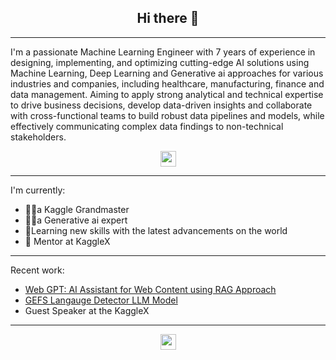 <h2 align="center">Hi there 👋</h2>

---
I'm a passionate Machine Learning Engineer with 7 years of experience in designing, implementing,
and optimizing cutting-edge AI solutions using Machine Learning, Deep Learning and Generative ai
approaches for various industries and companies, including healthcare, manufacturing, finance
and data management. Aiming to apply strong analytical and technical expertise to drive
business decisions, develop data-driven insights and collaborate with cross-functional teams
to build robust data pipelines and models, while effectively communicating complex data
findings to non-technical stakeholders.

<p align=center>
<a href="https://www.kaggle.com/muhammadimran112233"><img height="25" src="https://img.shields.io/badge/Kaggle-profile-%2320beff"></a>
</p>

---
I'm currently:
- 👩‍💻a Kaggle Grandmaster
- 👩‍💻a Generative ai expert
- 🌱Learning new skills with the latest advancements on the world 
- 👯 Mentor at KaggleX
---

Recent work:
- <a href="https://github.com/Imran-ml/WebGPT-Your-AI-Assistant-for-Web-Content">Web GPT: AI Assistant for Web Content using RAG Approach</a>
- <a href="https://huggingface.co/ImranzamanML/GEFS-language-detector">GEFS Langauge Detector LLM Model</a>
- Guest Speaker at the KaggleX

---

<!--<p align="center">
  <img align="center" src="https://github-readme-stats.vercel.app/api/top-langs/?username=Imran-ml&layout=compact)](https://github.com/anuraghazra/github-readme-stats" />
</p> -->

<p align=center>
<img height="25" src="https://komarev.com/ghpvc/?username=Imran-ml&color=brightgreen" />
<a href="https://github.com/Imran-ml">
</a>
</p>


<!-- ![Imran's github stats](https://github-readme-stats.vercel.app/api?username=Imran-ml&show_icons=true&hide=contribs,issues)
